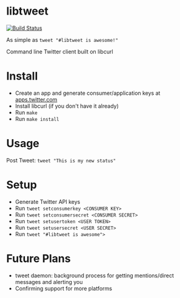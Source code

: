 libtweet
==========

[![Build Status](https://travis-ci.org/daconex/twittercli.svg?branch=master)](https://travis-ci.org/daconex/twittercli)

As simple as `tweet "#libtweet is awesome!"`

Command line Twitter client built on libcurl


Install
==========
- Create an app and generate consumer/application keys at [apps.twitter.com](apps.twitter.com)
- Install libcurl (if you don't have it already)
- Run `make`
- Run `make install`


Usage
==========
Post Tweet: `tweet "This is my new status"`


Setup
==========
- Generate Twitter API keys
- Run `tweet setconsumerkey <CONSUMER KEY>`
- Run `tweet setconsumersecret <CONSUMER SECRET>`
- Run `tweet setusertoken <USER TOKEN>`
- Run `tweet setusersecret <USER SECRET>`
- Run `tweet "#libtweet is awesome">`


Future Plans
==========
- tweet daemon: background process for getting mentions/direct messages and alerting you
- Confirming support for more platforms

